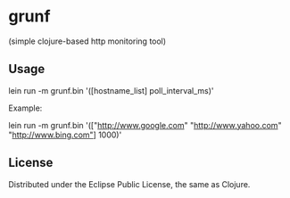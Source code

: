# grunf

(simple clojure-based http monitoring tool)

## Usage

lein run -m grunf.bin '([hostname_list] poll_interval_ms)'

Example:

lein run -m grunf.bin '(["http://www.google.com" "http://www.yahoo.com" "http://www.bing.com"] 1000)'

## License

Distributed under the Eclipse Public License, the same as Clojure.
